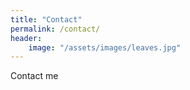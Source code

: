 ```yaml
---
title: "Contact"
permalink: /contact/
header:
    image: "/assets/images/leaves.jpg"
---
```


Contact me
